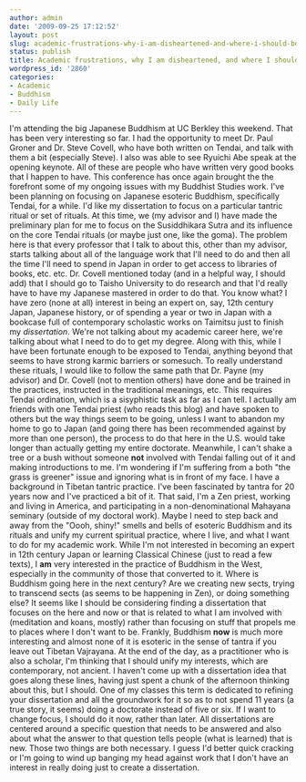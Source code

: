 ```yaml
---
author: admin
date: '2009-09-25 17:12:52'
layout: post
slug: academic-frustrations-why-i-am-disheartened-and-where-i-should-be-going
status: publish
title: Academic frustrations, why I am disheartened, and where I should be going
wordpress_id: '2860'
categories:
- Academic
- Buddhism
- Daily Life
---
```


I'm attending the big Japanese Buddhism at UC Berkley this weekend. That
has been very interesting so far. I had the opportunity to meet Dr. Paul
Groner and Dr. Steve Covell, who have both written on Tendai, and talk
with them a bit (especially Steve). I also was able to see Ryuichi Abe
speak at the opening keynote. All of these are people who have written
very good books that I happen to have. This conference has once again
brought the the forefront some of my ongoing issues with my Buddhist
Studies work. I've been planning on focusing on Japanese esoteric
Buddhism, specifically Tendai, for a while. I'd like my dissertation to
focus on a particular tantric ritual or set of rituals. At this time, we
(my advisor and I) have made the preliminary plan for me to focus on the
Susiddhikara Sutra and its influence on the core Tendai rituals (or
maybe just one, like the goma). The problem here is that every professor
that I talk to about this, other than my advisor, starts talking about
all of the language work that I'll need to do and then all the time I'll
need to spend in Japan in order to get access to libraries of books,
etc. etc. Dr. Covell mentioned today (and in a helpful way, I should
add) that I should go to Taisho University to do research and that I'd
really have to have my Japanese mastered in order to do that. You know
what? I have zero (none at all) interest in being an expert on, say,
12th century Japan, Japanese history, or of spending a year or two in
Japan with a bookcase full of contemporary scholastic works on Taimitsu
just to finish my *dissertation*. We're not talking about my academic
career here, we're talking about what I need to do to get my degree.
Along with this, while I have been fortunate enough to be exposed to
Tendai, anything beyond that seems to have strong karmic barriers or
somesuch. To really understand these rituals, I would like to follow the
same path that Dr. Payne (my advisor) and Dr. Covell (not to mention
others) have done and be trained in the practices, instructed in the
traditional meanings, etc. This requires Tendai ordination, which is a
sisyphistic task as far as I can tell. I actually am friends with one
Tendai priest (who reads this blog) and have spoken to others but the
way things seem to be going, unless I want to abandon my home to go to
Japan (and going there has been recommended against by more than one
person), the process to do that here in the U.S. would take longer than
actually getting my entire doctorate. Meanwhile, I can't shake a tree or
a bush without someone **not** involved with Tendai falling out of it
and making introductions to me. I'm wondering if I'm suffering from a
both "the grass is greener" issue and ignoring what is in front of my
face. I have a background in Tibetan tantric practice. I've been
fascinated by tantra for 20 years now and I've practiced a bit of it.
That said, I'm a Zen priest, working and living in America, and
participating in a non-denominational Mahayana seminary (outside of my
doctoral work). Maybe I need to step back and away from the "Oooh,
shiny!" smells and bells of esoteric Buddhism and its rituals and unify
my current spiritual practice, where I live, and what I want to do for
my academic work. While I'm not interested in becoming an expert in 12th
century Japan or learning Classical Chinese (just to read a few texts),
I **am** very interested in the practice of Buddhism in the West,
especially in the community of those that converted to it. Where is
Buddhism going here in the next century? Are we creating new sects,
trying to transcend sects (as seems to be happening in Zen), or doing
something else? It seems like I should be considering finding a
dissertation that focuses on the here and now or that is related to what
I am involved with (meditation and koans, mostly) rather than focusing
on stuff that propels me to places where I don't want to be. Frankly,
Buddhism **now** is much more interesting and almost none of it is
esoteric in the sense of tantra if you leave out Tibetan Vajrayana. At
the end of the day, as a practitioner who is also a scholar, I'm
thinking that I should unify my interests, which are contemporary, not
ancient. I haven't come up with a dissertation idea that goes along
these lines, having just spent a chunk of the afternoon thinking about
this, but I should. One of my classes this term is dedicated to refining
your dissertation and all the groundwork for it so as to not spend 11
years (a true story, it seems) doing a doctorate instead of five or six.
If I want to change focus, I should do it now, rather than later. All
dissertations are centered around a specific question that needs to be
answered and also about what the answer to that question tells people
(what is learned) that is new. Those two things are both necessary. I
guess I'd better quick cracking or I'm going to wind up banging my head
against work that I don't have an interest in really doing just to
create a dissertation.
